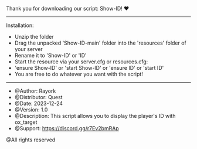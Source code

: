 Thank you for downloading our script: Show-ID! ♥

--------------------------------------------------------------------------------------------------------

Installation:

- Unzip the folder
- Drag the unpacked 'Show-ID-main' folder into the 'resources' folder of your server
- Rename it to 'Show-ID' or 'ID'
- Start the resource via your server.cfg or resources.cfg:
- 'ensure Show-ID'   or   'start Show-ID'   or   'ensure ID'   or   'start ID'
- You are free to do whatever you want with the script!

--------------------------------------------------------------------------------------------------------

- @Author: Rayork
- @Distributor: Quest
- @Date: 2023-12-24
- @Version: 1.0
- @Description: This script allows you to display the player's ID with ox_target
- @Support: https://discord.gg/r7Ev2bmRAp

@All rights reserved
